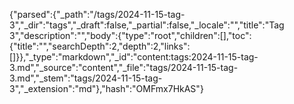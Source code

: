 {"parsed":{"_path":"/tags/2024-11-15-tag-3","_dir":"tags","_draft":false,"_partial":false,"_locale":"","title":"Tag 3","description":"","body":{"type":"root","children":[],"toc":{"title":"","searchDepth":2,"depth":2,"links":[]}},"_type":"markdown","_id":"content:tags:2024-11-15-tag-3.md","_source":"content","_file":"tags/2024-11-15-tag-3.md","_stem":"tags/2024-11-15-tag-3","_extension":"md"},"hash":"OMFmx7HkAS"}